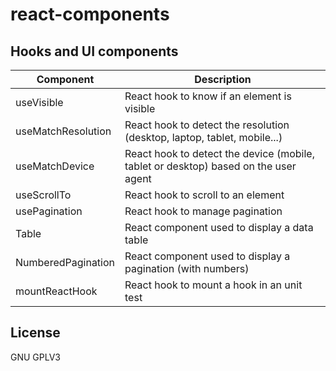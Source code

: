 # react-components

## Hooks and UI components

| Component          | Description                                                                         |
| ------------------ | ----------------------------------------------------------------------------------- |
| useVisible         | React hook to know if an element is visible                                         |
| useMatchResolution | React hook to detect the resolution (desktop, laptop, tablet, mobile...)            |
| useMatchDevice     | React hook to detect the device (mobile, tablet or desktop) based on the user agent |
| useScrollTo        | React hook to scroll to an element                                                  |
| usePagination      | React hook to manage pagination                                                     |
| Table              | React component used to display a data table                                        |
| NumberedPagination | React component used to display a pagination (with numbers)                         |
| mountReactHook     | React hook to mount a hook in an unit test                                          |

## License

GNU GPLV3
